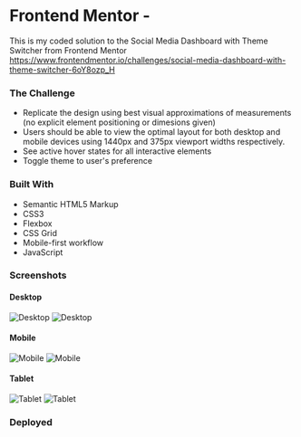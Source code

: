 # Frontend Mentor - 

This is my coded solution to the Social Media Dashboard with Theme Switcher from Frontend Mentor
https://www.frontendmentor.io/challenges/social-media-dashboard-with-theme-switcher-6oY8ozp_H


### The Challenge
- Replicate the design using best visual approximations of measurements (no explicit element positioning or dimesions given) 
- Users should be able to view the optimal layout for both desktop and mobile devices using 1440px and 375px viewport widths respectively.
- See active hover states for all interactive elements
- Toggle theme to user's preference 


### Built With
- Semantic HTML5 Markup
- CSS3
- Flexbox
- CSS Grid
- Mobile-first workflow
- JavaScript


### Screenshots 

#### Desktop
![Desktop](./Screenshots/social-dashboard-light.png)
![Desktop](./Screenshots/social-dashboard-dark.png)

#### Mobile
![Mobile](./Screenshots/social-dashboard-mobile-light.png)
![Mobile](./Screenshots/social-dahsboard-mobile-dark.png)

#### Tablet 
![Tablet](./Screenshots/social-dashboard-tablet-light.png)
![Tablet](./Screenshots/social-dashboard-tablet-dark.png)

### Deployed
